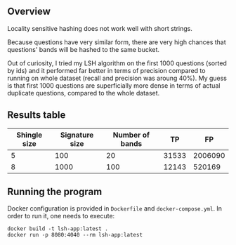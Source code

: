 ## Overview

Locality sensitive hashing does not work well with short strings.

Because questions have very similar form, there are very high chances that
questions' bands will be hashed to the same bucket.

Out of curiosity, I tried my LSH algorithm on the first 1000 questions (sorted by
ids) and it performed far better in terms of precision compared to running
on whole dataset (recall and precision was aroung 40%). 
My guess is that first 1000 questions are superficially more dense in terms 
of actual duplicate questions, compared to the whole dataset.

## Results table

| Shingle size | Signature size | Number of bands | TP     | FP      |
|--------------|----------------|-----------------|--------|---------|
| 5            | 100            | 20              | 31533  | 2006090 |
| 8            | 1000           | 100             | 12143  | 520169  |


## Running the program
Docker configuration is provided in `Dockerfile` and `docker-compose.yml`.
In order to run it, one needs to execute:
```adlanguage
docker build -t lsh-app:latest .
docker run -p 8080:4040 --rm lsh-app:latest
```
